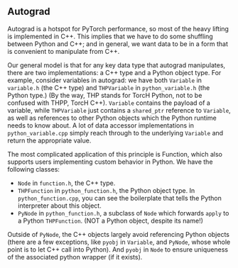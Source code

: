 ## Autograd

Autograd is a hotspot for PyTorch performance, so most of the heavy lifting is
implemented in C++. This implies that we have to do some shuffling between
Python and C++; and in general, we want data to be in a form that is convenient
to manipulate from C++.

Our general model is that for any key data type that autograd manipulates,
there are two implementations: a C++ type and a Python object type. For
example, consider variables in autograd: we have both `Variable` in `variable.h`
(the C++ type) and `THPVariable` in `python_variable.h` (the Python type.)
(By the way, THP stands for TorcH Python, not to be confused with THPP, TorcH
C++). `Variable` contains the payload of a variable, while `THPVariable` just
contains a `shared_ptr` reference to `Variable`, as well as references to other
Python objects which the Python runtime needs to know about. A lot of
data accessor implementations in `python_variable.cpp` simply reach through
to the underlying `Variable` and return the appropriate value.

The most complicated application of this principle is Function, which also
supports users implementing custom behavior in Python. We have the following
classes:

- `Node` in `function.h`, the C++ type.
- `THPFunction` in `python_function.h`, the Python object type. In
  `python_function.cpp`, you can see the boilerplate that tells the Python
  interpreter about this object.
- `PyNode` in `python_function.h`, a subclass of `Node` which forwards
  `apply` to a Python `THPFunction`. (NOT a Python object, despite its name!)

Outside of `PyNode`, the C++ objects largely avoid referencing Python
objects (there are a few exceptions, like `pyobj` in `Variable`, and
`PyNode`, whose whole point is to let C++ call into Python). And `pyobj`
in `Node` to ensure uniqueness of the associated python wrapper (if it exists).
